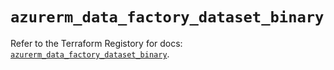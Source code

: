 # `azurerm_data_factory_dataset_binary`

Refer to the Terraform Registory for docs: [`azurerm_data_factory_dataset_binary`](https://www.terraform.io/docs/providers/azurerm/r/data_factory_dataset_binary).
